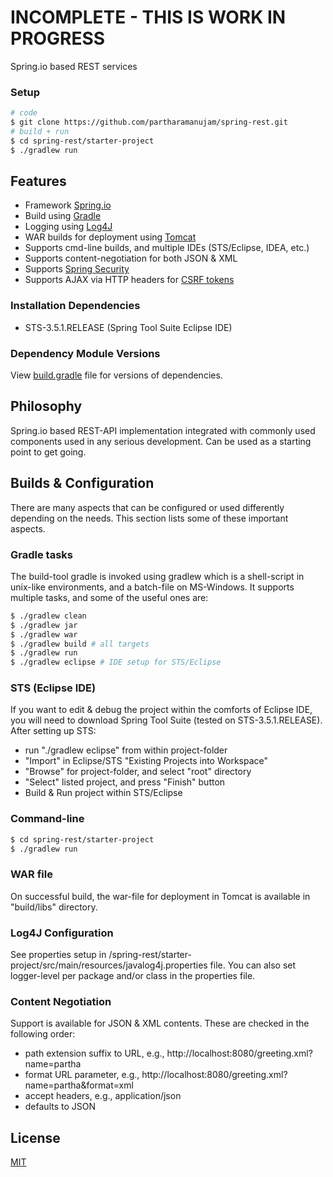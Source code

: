 # INCOMPLETE - THIS IS WORK IN PROGRESS

  Spring.io based REST services

### Setup

```bash
# code
$ git clone https://github.com/partharamanujam/spring-rest.git
# build + run
$ cd spring-rest/starter-project
$ ./gradlew run
```

## Features

  * Framework [Spring.io](https://spring.io/)
  * Build using [Gradle](http://www.gradle.org/)
  * Logging using [Log4J](http://logging.apache.org/log4j/)
  * WAR builds for deployment using [Tomcat](http://tomcat.apache.org/)
  * Supports cmd-line builds, and multiple IDEs (STS/Eclipse, IDEA, etc.)
  * Supports content-negotiation for both JSON & XML
  * Supports [Spring Security](http://docs.spring.io/autorepo/docs/spring-security/3.2.4.RELEASE/reference/htmlsingle)
  * Supports AJAX via HTTP headers for [CSRF tokens](http://docs.spring.io/autorepo/docs/spring-security/3.2.4.RELEASE/reference/htmlsingle/#csrf-using)

### Installation Dependencies

  * STS-3.5.1.RELEASE (Spring Tool Suite Eclipse IDE)

### Dependency Module Versions

  View [build.gradle](starter-project/build.gradle) file for versions of dependencies. 

## Philosophy

  Spring.io based REST-API implementation integrated with commonly used components used in
  any serious development. Can be used as a starting point to get going. 


## Builds & Configuration

  There are many aspects that can be configured or used differently depending on the needs.
  This section lists some of these important aspects.

### Gradle tasks

  The build-tool gradle is invoked using gradlew which is a shell-script in unix-like
  environments, and a batch-file on MS-Windows. It supports multiple tasks, and some
  of the useful ones are:

```bash
$ ./gradlew clean
$ ./gradlew jar
$ ./gradlew war
$ ./gradlew build # all targets
$ ./gradlew run
$ ./gradlew eclipse # IDE setup for STS/Eclipse
```

### STS (Eclipse IDE)

  If you want to edit & debug the project within the comforts of Eclipse IDE, you will need
  to download Spring Tool Suite (tested on STS-3.5.1.RELEASE). After setting up STS:
  * run "./gradlew eclipse" from within project-folder
  * "Import" in Eclipse/STS "Existing Projects into Workspace"
  * "Browse" for project-folder, and select "root" directory
  * "Select" listed project, and press "Finish" button
  * Build & Run project within STS/Eclipse

### Command-line

```bash
$ cd spring-rest/starter-project
$ ./gradlew run
```

### WAR file

  On successful build, the war-file for deployment in Tomcat is available in "build/libs" directory.

### Log4J Configuration

  See properties setup in /spring-rest/starter-project/src/main/resources/javalog4j.properties file.
  You can also set logger-level per package and/or class in the properties file.

### Content Negotiation

  Support is available for JSON & XML contents. These are checked in the following order:
  * path extension suffix to URL, e.g., http://localhost:8080/greeting.xml?name=partha
  * format URL parameter, e.g., http://localhost:8080/greeting.xml?name=partha&format=xml
  * accept headers, e.g., application/json
  * defaults to JSON

## License

  [MIT](LICENSE)
